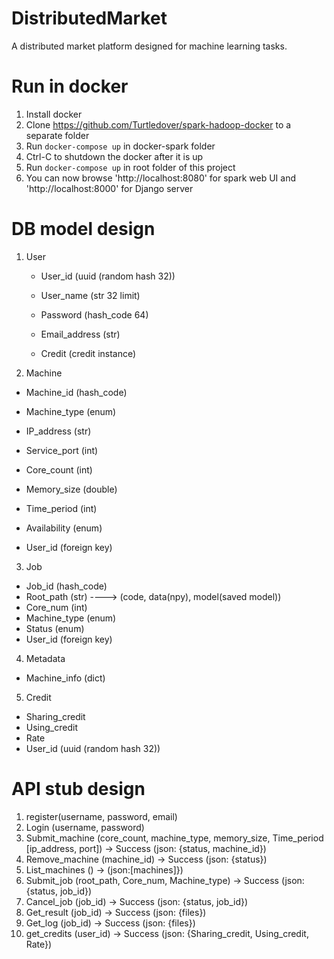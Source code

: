 # DistributedMarket
A distributed market platform designed for machine learning tasks.

# Run in docker
1. Install docker
2. Clone https://github.com/Turtledover/spark-hadoop-docker to a separate folder
3. Run `docker-compose up` in docker-spark folder
4. Ctrl-C to shutdown the docker after it is up
5. Run `docker-compose up` in root folder of this project
6. You can now browse 'http://localhost:8080' for spark web UI and 'http://localhost:8000' for Django server

# DB model design

1. User

   - User_id (uuid (random hash 32))

   - User_name (str 32 limit)

   - Password (hash_code 64)

   - Email_address (str)

   - Credit (credit instance)

2. Machine

  - Machine_id (hash_code)

  - Machine_type (enum)

  - IP_address (str)
  - Service_port (int)
  - Core_count (int)
  - Memory_size (double)
  - Time_period (int)
  - Availability (enum)
  - User_id (foreign key)

3. Job

  - Job_id (hash_code)
  - Root_path (str)     ----> (code, data(npy), model(saved model))		
  - Core_num (int)
  - Machine_type (enum)
  - Status (enum)
  - User_id (foreign key)

4. Metadata

  - Machine_info (dict)

5. Credit

  - Sharing_credit
  - Using_credit
  - Rate
  - User_id (uuid (random hash 32))

# API stub design

1. register(username, password, email)
2. Login (username, password)
3. Submit_machine (core_count, machine_type, memory_size, Time_period [ip_address, port]) -> Success (json: {status, machine_id})
4. Remove_machine (machine_id) -> Success (json: {status})
5. List_machines () -> (json:[machines]})
6. Submit_job (root_path, Core_num, Machine_type) -> Success (json: {status, job_id})
7. Cancel_job (job_id) -> Success (json: {status, job_id})
8. Get_result (job_id) -> Success (json: {files})
9. Get_log (job_id) -> Success (json: {files})
10. get_credits (user_id) -> Success (json: {Sharing_credit, Using_credit, Rate})